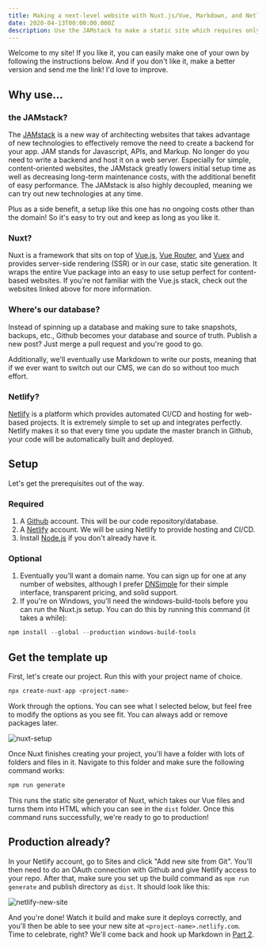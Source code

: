 ```yaml
---
title: Making a next-level website with Nuxt.js/Vue, Markdown, and Netlify - Part 1
date: 2020-04-13T00:00:00.000Z
description: Use the JAMstack to make a static site which requires only a domain.
---
```


Welcome to my site! If you like it, you can easily make one of your own by following the instructions below. And if you don't like it, make a better version and send me the link! I'd love to improve.

## Why use...

### the JAMstack?

The [JAMstack](https://jamstack.org/) is a new way of architecting websites that takes advantage of new technologies to effectively remove the need to create a backend for your app. JAM stands for Javascript, APIs, and Markup. No longer do you need to write a backend and host it on a web server. Especially for simple, content-oriented websites, the JAMstack greatly lowers initial setup time as well as decreasing long-term maintenance costs, with the additional benefit of easy performance. The JAMstack is also highly decoupled, meaning we can try out new technologies at any time.

Plus as a side benefit, a setup like this one has no ongoing costs other than the domain! So it's easy to try out and keep as long as you like it.

### Nuxt?

Nuxt is a framework that sits on top of [Vue.js](https://vuejs.org/), [Vue Router](https://router.vuejs.org/), and [Vuex](https://vuex.vuejs.org/) and provides server-side rendering (SSR) or in our case, static site generation. It wraps the entire Vue package into an easy to use setup perfect for content-based websites. If you're not familiar with the Vue.js stack, check out the websites linked above for more information.

### Where's our database?

Instead of spinning up a database and making sure to take snapshots, backups, etc., Github becomes your database and source of truth. Publish a new post? Just merge a pull request and you're good to go.

Additionally, we'll eventually use Markdown to write our posts, meaning that if we ever want to switch out our CMS, we can do so without too much effort.

### Netlify?

[Netlify](https://www.netlify.com) is a platform which provides automated CI/CD and hosting for web-based projects. It is extremely simple to set up and integrates perfectly. Netlify makes it so that every time you update the master branch in Github, your code will be automatically built and deployed.

## Setup

Let's get the prerequisites out of the way.

### Required

1. A [Github](https://github.com) account. This will be our code repository/database.
2. A [Netlify](https://www.netlify.com/) account. We will be using Netlify to provide hosting and CI/CD.
3. Install [Node.js](https://nodejs.org/en/) if you don't already have it.

### Optional

1. Eventually you'll want a domain name. You can sign up for one at any number of websites, although I prefer [DNSimple](https://dnsimple.com/r/422cb345aabf4e) for their simple interface, transparent pricing, and solid support.
2. If you're on Windows, you'll need the windows-build-tools before you can run the Nuxt.js setup. You can do this by running this command (it takes a while):

```powershell
npm install --global --production windows-build-tools
```

## Get the template up

First, let's create our project. Run this with your project name of choice.

```powershell
npx create-nuxt-app <project-name>
```

Work through the options. You can see what I selected below, but feel free to modify the options as you see fit. You can always add or remove packages later.

![nuxt-setup](/media/nuxt-setup.png)

Once Nuxt finishes creating your project, you'll have a folder with lots of folders and files in it. Navigate to this folder and make sure the following command works:

```powershell
npm run generate
```

This runs the static site generator of Nuxt, which takes our Vue files and turns them into HTML which you can see in the `dist` folder. Once this command runs successfully, we're ready to go to production!

## Production already?

In your Netlify account, go to Sites and click "Add new site from Git". You'll then need to do an OAuth connection with Github and give Netlify access to your repo. After that, make sure you set up the build command as `npm run generate` and
publish directory as `dist`. It should look like this:

![netlify-new-site](/media/netlify-new-site.png)

And you're done! Watch it build and make sure it deploys correctly, and you'll then be able to see your new site at `<project-name>.netlify.com`. Time to celebrate, right? We'll come back and hook up Markdown in [Part 2](/writing/making-a-next-level-website-with-nuxtjs-vue-markdown-and-netlify-part-2).
